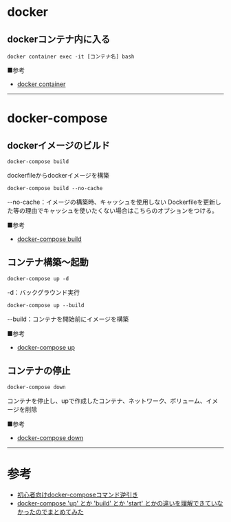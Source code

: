 # docker


### 


## dockerコンテナ内に入る
```
docker container exec -it [コンテナ名] bash
```

■参考
- [docker container](https://docs.docker.jp/engine/reference/commandline/container.html)



***
# docker-compose
## dockerイメージのビルド
```
docker-compose build
```
dockerfileからdockerイメージを構築


```
docker-compose build --no-cache
```
--no-cache：イメージの構築時、キャッシュを使用しない
Dockerfileを更新した等の理由でキャッシュを使いたくない場合はこちらのオプションをつける。

■参考
- [docker-compose build](https://docs.docker.jp/compose/reference/build.html)


## コンテナ構築〜起動
```
docker-compose up -d
```
-d：バックグラウンド実行

```
docker-compose up --build
```
--build：コンテナを開始前にイメージを構築


■参考
- [docker-compose up](https://docs.docker.jp/compose/reference/up.html)


## コンテナの停止
```
docker-compose down
```
コンテナを停止し、upで作成したコンテナ、ネットワーク、ボリューム、イメージを削除

■参考
- [docker-compose down](https://docs.docker.jp/compose/reference/down.html)




***
# 参考
- [初心者向けdocker-composeコマンド逆引き](https://qiita.com/okyk/items/a374ddb3f853d1688820)
- [docker-compose 'up' とか 'build' とか 'start' とかの違いを理解できていなかったのでまとめてみた](https://qiita.com/tegnike/items/bcdcee0320e11a928d46)
